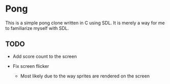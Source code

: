 # Pong
This is a simple pong clone written in C using SDL. It is merely a way for me to familiarize myself
with SDL.

## TODO

- Add score count to the screen

- Fix screen flicker
  - Most likely due to the way sprites are rendered on the screen